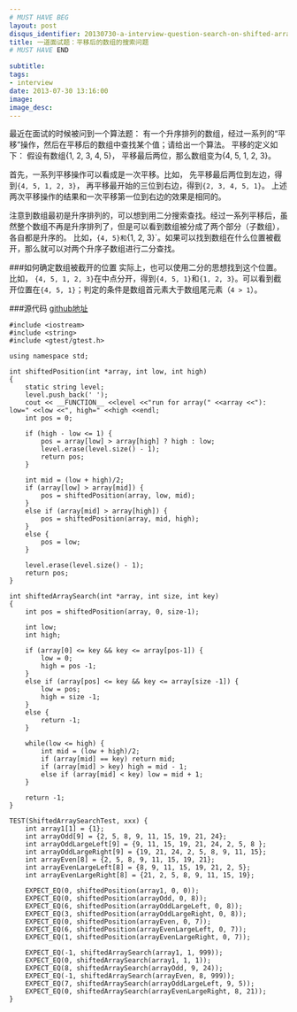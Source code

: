 ```yaml
---
# MUST HAVE BEG
layout: post
disqus_identifier: 20130730-a-interview-question-search-on-shifted-array # DON'T CHANGE THE VALUE ONCE SET
title: 一道面试题：平移后的数组的搜索问题
# MUST HAVE END

subtitle:
tags: 
- interview
date: 2013-07-30 13:16:00
image:
image_desc:
---
```


最近在面试的时候被问到一个算法题：
有一个升序排列的数组，经过一系列的“平移”操作，然后在平移后的数组中查找某个值；请给出一个算法。
平移的定义如下：
假设有数组{1, 2, 3, 4, 5}， 平移最后两位，那么数组变为{4, 5, 1, 2, 3}。

首先，一系列平移操作可以看成是一次平移。比如，
先平移最后两位到左边，得到`{4, 5, 1, 2, 3}`，
再平移最开始的三位到右边，得到`{2, 3, 4, 5, 1}`。
上述两次平移操作的结果和一次平移第一位到右边的效果是相同的。

注意到数组最初是升序排列的，可以想到用二分搜索查找。经过一系列平移后，虽然整个数组不再是升序排列了，但是可以看到数组被分成了两个部分（子数组），各自都是升序的。
比如，`{4, 5}和`{1, 2, 3}`。如果可以找到数组在什么位置被截开，那么就可以对两个升序子数组进行二分查找。

###如何确定数组被截开的位置
实际上，也可以使用二分的思想找到这个位置。比如，
`{4, 5, 1, 2, 3}`在中点分开，得到`{4, 5, 1}`和`{1, 2, 3}`。可以看到截开位置在`{4, 5, 1}`；判定的条件是数组首元素大于数组尾元素（`4 > 1`）。

###源代码
[github地址](https://github.com/RockHong/sample-code/blob/master/alg/shiftedArraySearch.cpp)

    #include <iostream>
    #include <string>
    #include <gtest/gtest.h>

    using namespace std;

    int shiftedPosition(int *array, int low, int high)
    {
        static string level;
        level.push_back(' ');
        cout << __FUNCTION__ <<level <<"run for array(" <<array <<"): low=" <<low <<", high=" <<high <<endl;
        int pos = 0;

        if (high - low <= 1) {
            pos = array[low] > array[high] ? high : low;
            level.erase(level.size() - 1);
            return pos;
        }

        int mid = (low + high)/2;
        if (array[low] > array[mid]) {
            pos = shiftedPosition(array, low, mid);
        }
        else if (array[mid] > array[high]) {
            pos = shiftedPosition(array, mid, high);
        }
        else {
            pos = low;
        }

        level.erase(level.size() - 1);
        return pos;
    }

    int shiftedArraySearch(int *array, int size, int key)
    {
        int pos = shiftedPosition(array, 0, size-1);

        int low;
        int high;

        if (array[0] <= key && key <= array[pos-1]) {
            low = 0;
            high = pos -1;
        }
        else if (array[pos] <= key && key <= array[size -1]) {
            low = pos;
            high = size -1;
        }
        else {
            return -1;
        }

        while(low <= high) {
            int mid = (low + high)/2;
            if (array[mid] == key) return mid;
            if (array[mid] > key) high = mid - 1;
            else if (array[mid] < key) low = mid + 1;
        }

        return -1;
    }

    TEST(ShiftedArraySearchTest, xxx) {
        int array1[1] = {1};
        int arrayOdd[9] = {2, 5, 8, 9, 11, 15, 19, 21, 24};
        int arrayOddLargeLeft[9] = {9, 11, 15, 19, 21, 24, 2, 5, 8 };
        int arrayOddLargeRight[9] = {19, 21, 24, 2, 5, 8, 9, 11, 15};
        int arrayEven[8] = {2, 5, 8, 9, 11, 15, 19, 21};
        int arrayEvenLargeLeft[8] = {8, 9, 11, 15, 19, 21, 2, 5};
        int arrayEvenLargeRight[8] = {21, 2, 5, 8, 9, 11, 15, 19};

        EXPECT_EQ(0, shiftedPosition(array1, 0, 0));
        EXPECT_EQ(0, shiftedPosition(arrayOdd, 0, 8));
        EXPECT_EQ(6, shiftedPosition(arrayOddLargeLeft, 0, 8));
        EXPECT_EQ(3, shiftedPosition(arrayOddLargeRight, 0, 8));
        EXPECT_EQ(0, shiftedPosition(arrayEven, 0, 7));
        EXPECT_EQ(6, shiftedPosition(arrayEvenLargeLeft, 0, 7));
        EXPECT_EQ(1, shiftedPosition(arrayEvenLargeRight, 0, 7));

        EXPECT_EQ(-1, shiftedArraySearch(array1, 1, 999));
        EXPECT_EQ(0, shiftedArraySearch(array1, 1, 1));
        EXPECT_EQ(8, shiftedArraySearch(arrayOdd, 9, 24));
        EXPECT_EQ(-1, shiftedArraySearch(arrayEven, 8, 999));
        EXPECT_EQ(7, shiftedArraySearch(arrayOddLargeLeft, 9, 5));
        EXPECT_EQ(0, shiftedArraySearch(arrayEvenLargeRight, 8, 21));
    }

    


